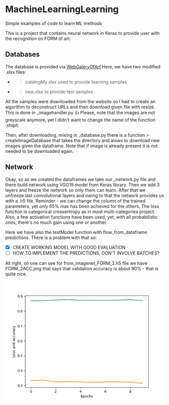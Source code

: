 # MachineLearningLearning
Simple examples of code to learn ML methods

This is a project that contains neural network in Keras to provide user with the recognition on FORM of art.

## Databases

The database is provided via [WebGaleryOfArt](https://www.wga.hu/index.html)
Here, we have two modified .xlsx files:
* > catalogMy.xlsx
used to provide learning samples
* > new.xlsx
to provide test samples

All the samples were downloaded from the website so I had to create an algorithm to deconstruct URLs and then download given file with resize.
This is done in _imagehandler.py :+1: Please, note that the images are not greyscale anymore, yet I didn't want to change the name of the function :shipit:

Then, after downloading, mixing in _database.py there is a function > createImageDatabase
that takes the directory and alows to download new images given the dataframe. Note that if image is already present it is not needed to be downloaded again.

## Network

Okay, so as we created the dataframes we take our _network.py file and there build network using VGG19 model from Keras library. Then we add 3 layers and freeze the network so only them can learn.
After that we unfreeze last convolutional layers and owing to that the network provides us with a .h5 file. Reminder - we can change the column of the trained parameters, yet only 65% max has been achieved for the others.
The loss function is categorical crossentropy as in most multi-categories project. Also, a few activation functions have been used, yet, with all probabilistic ones, there's no much gain using one or another. 

Here we have also the testModel function with flow_from_dataframe predictions. There is a problem with that so:

* [x] CREATE WORKING MODEL WITH GOOD EVALUATION
* [ ] HOW TO IMPLEMENT THE PREDICTIONS, DON'T INVOLVE BATCHES?

All right, so one can see for from_imagenet_FORM_2.h5 file we have FORM_2ACC.png that says that validation accuracy is about 90% - that is quite nice.

<img src="FORM_2ACC.png"
     alt="TestImage"
     style="float: left; margin-right: 10px;" />

